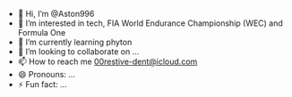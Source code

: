 - 👋 Hi, I’m @Aston996
- 👀 I’m interested in tech, FIA World Endurance Championship (WEC) and Formula One 
- 🌱 I’m currently learning phyton
- 💞️ I’m looking to collaborate on ...
- 📫 How to reach me 00restive-dent@icloud.com
- 😄 Pronouns: ...
- ⚡ Fun fact: ...

<!---
Aston996/Aston996 is a ✨ special ✨ repository because its `README.md` (this file) appears on your GitHub profile.
You can click the Preview link to take a look at your changes.
--->
